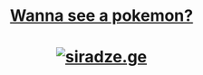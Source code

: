 <div align="center">

<a href="https://siradze.ge"><h1>Wanna see a pokemon?</h1></a>

# [![siradze.ge](https://media.giphy.com/media/YRWLoMugTT2zQbPnYd/giphy.gif?cid=ecf05e4774r1d9j3ih7y96jpjhy3t2u42h3vacuk4gd7lx3n&ep=v1_gifs_search&rid=giphy.gif&ct=g)](https://siradze.ge)

</div>
